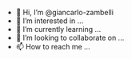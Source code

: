 - 👋 Hi, I’m @giancarlo-zambelli
- 👀 I’m interested in ...
- 🌱 I’m currently learning ...
- 💞️ I’m looking to collaborate on ...
- 📫 How to reach me ...

<!---
giancarlo-zambelli/giancarlo-zambelli is a ✨ special ✨ repository because its `README.md` (this file) appears on your GitHub profile.
You can click the Preview link to take a look at your changes.
--->
